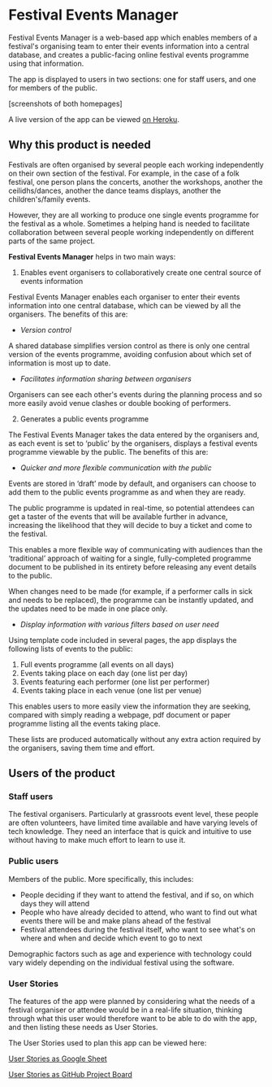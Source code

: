 # Festival Events Manager

Festival Events Manager is a web-based app which enables members of a festival's organising team to enter their events information into a central database, and creates a public-facing online festival events programme using that information.

The app is displayed to users in two sections: one for staff users, and one for members of the public.

[screenshots of both homepages]

A live version of the app can be viewed [on Heroku](https://festival-manager-2ef1a8933d4d.herokuapp.com/).

## Why this product is needed

Festivals are often organised by several people each working independently on their own section of the festival. For example, in the case of a folk festival, one person plans the concerts, another the workshops, another the ceilidhs/dances, another the dance teams displays, another the children's/family events.

However, they are all working to produce one single events programme for the festival as a whole. Sometimes a helping hand is needed to facilitate collaboration between several people working independently on different parts of the same project.

**Festival Events Manager** helps in two main ways:

1.  Enables event organisers to collaboratively create one central source of events information

Festival Events Manager enables each organiser to enter their events information into one central database, which can be viewed by all the organisers.  The benefits of this are:

-   _Version control_

A shared database simplifies version control as there is only one central version of the events programme, avoiding confusion about which set of information is most up to date.

-   _Facilitates information sharing between organisers_

Organisers can see each other's events during the planning process and so more easily avoid venue clashes or double booking of performers.

2.  Generates a public events programme

The Festival Events Manager takes the data entered by the organisers and, as each event is set to ‘public’ by the organisers, displays a festival events programme viewable by the public. The benefits of this are:

-   _Quicker and more flexible communication with the public_

Events are stored in ‘draft’ mode by default, and organisers can choose to add them to the public events programme as and when they are ready.

The public programme is updated in real-time, so potential attendees can get a taster of the events that will be available further in advance, increasing the likelihood that they will decide to buy a ticket and come to the festival.

This enables a more flexible way of communicating with audiences than the ‘traditional’ approach of waiting for a single, fully-completed programme document to be published in its entirety before releasing any event details to the public.

When changes need to be made (for example, if a performer calls in sick and needs to be replaced), the programme can be instantly updated, and the updates need to be made in one place only.

-   _Display information with various filters based on user need_

Using template code included in several pages, the app displays the following lists of events to the public:

 1. Full events programme (all events on all days)  
 2. Events taking place on each day (one list per day)
 3. Events featuring each performer (one list per performer)
 4. Events taking place in each venue (one list per venue)

This enables users to more easily view the information they are seeking, compared with simply reading a webpage, pdf document or paper programme listing all the events taking place. 

These lists are produced automatically without any extra action required by the organisers, saving them time and effort.

## Users of the product

### Staff users

The festival organisers. Particularly at grassroots event level, these people are often volunteers, have limited time available and have varying levels of tech knowledge. They need an interface that is quick and intuitive to use without having to make much effort to learn to use it.

### Public users

Members of the public. More specifically, this includes:

-   People deciding if they want to attend the festival, and if so, on which days they will attend
-   People who have already decided to attend, who want to find out what events there will be and make plans ahead of the festival
-   Festival attendees during the festival itself, who want to see what's on where and when and decide which event to go to next

Demographic factors such as age and experience with technology could vary widely depending on the individual festival using the software.

### User Stories

The features of the app were planned by considering what the needs of a festival organiser or attendee would be in a real-life situation, thinking through what this user would therefore want to be able to do with the app, and then listing these needs as User Stories.

The User Stories used to plan this app can be viewed here: 

[User Stories as Google Sheet](https://docs.google.com/spreadsheets/d/115xDeqWRi2_llT213pvrN0uWyhkwoxC0/edit?usp=sharing&ouid=106676688339915491520&rtpof=true&sd=true) 

[User Stories as GitHub Project Board](https://github.com/users/charleymroberts/projects/2/views/1)